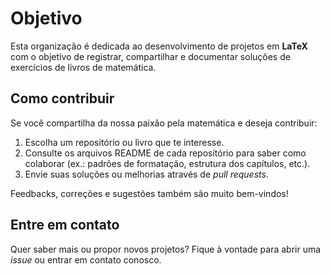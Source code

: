 # Objetivo

Esta organização é dedicada ao desenvolvimento de projetos em **LaTeX** com o objetivo de registrar, compartilhar e documentar soluções de exercícios de livros de matemática.

## Como contribuir

Se você compartilha da nossa paixão pela matemática e deseja contribuir:
1. Escolha um repositório ou livro que te interesse.
2. Consulte os arquivos README de cada repositório para saber como colaborar (ex.: padrões de formatação, estrutura dos capítulos, etc.).
3. Envie suas soluções ou melhorias através de *pull requests*. 

Feedbacks, correções e sugestões também são muito bem-vindos!

## Entre em contato

Quer saber mais ou propor novos projetos? Fique à vontade para abrir uma *issue* ou entrar em contato conosco.
